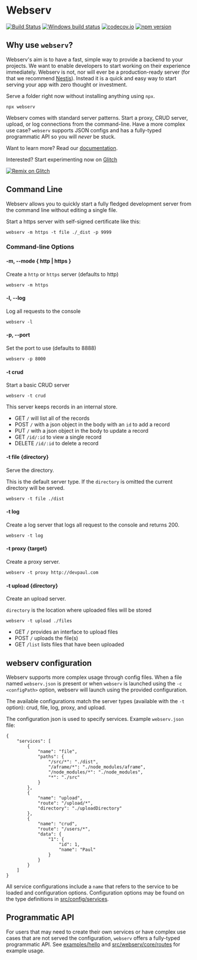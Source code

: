 # Webserv

[![Build Status](https://travis-ci.org/devpaul/webserv.svg?branch=master)](https://travis-ci.org/devpaul/webserv)
[![Windows build status](https://ci.appveyor.com/api/projects/status/pwxbf43ctu05uxn8?svg=true)](https://ci.appveyor.com/project/devpaul/webserv)
[![codecov.io](https://codecov.io/github/devpaul/webserv/coverage.svg?branch=master)](https://codecov.io/github/devpaul/webserv?branch=master)
[![npm version](https://badge.fury.io/js/webserv.svg)](https://badge.fury.io/js/webserv)

## Why use `webserv`?

Webserv's aim is to have a fast, simple way to provide a backend to your projects. We want to enable developers to start working on their experience immediately. Webserv is not, nor will ever be a production-ready server (for that we recommend [Nestjs](https://nestjs.com/)). Instead it is a quick and easy way to start serving your app with zero thought or investment.

Serve a folder right now without installing anything using `npx`.

```
npx webserv
```

Webserv comes with standard server patterns. Start a proxy, CRUD server, upload, or log connections from the command-line. Have a more complex use case? `webserv` supports JSON configs and has a fully-typed programmatic API so you will *never* be stuck.

Want to learn more? Read our [documentation](./docs).

Interested? Start experimenting now on [Glitch](https://glitch.com)

[![Remix on Glitch](https://cdn.glitch.com/2703baf2-b643-4da7-ab91-7ee2a2d00b5b%2Fremix-button.svg)](https://glitch.com/edit/#!/remix/hello-webserv)

## Command Line

Webserv allows you to quickly start a fully fledged development server from the command line without editing a single file.

Start a https server with self-signed certificate like this:

```
webserv -m https -t file ./_dist -p 9999
```

### Command-line Options

#### -m, --mode { http | https }

Create a `http` or `https` server (defaults to http)

```
webserv -m https
```

#### -l, --log

Log all requests to the console

```
webserv -l
```

#### -p, --port

Set the port to use (defaults to 8888)

```
webserv -p 8000
```

#### -t crud

Start a basic CRUD server

```
webserv -t crud
```

This server keeps records in an internal store.

* GET `/` will list all of the records
* POST `/` with a json object in the body with an `id` to add a record
* PUT `/` with a json object in the body to update a record
* GET `/id/:id` to view a single record
* DELETE `/id/:id` to delete a record

#### -t file {directory}

Serve the directory.

This is the default server type. If the `directory` is omitted the current directory will be served.

```
webserv -t file ./dist
```

#### -t log

Create a log server that logs all request to the console and returns 200.

```
webserv -t log
```

#### -t proxy {target}

Create a proxy server.

```
webserv -t proxy http://devpaul.com
```

#### -t upload {directory}

Create an upload server.

`directory` is the location where uploaded files will be stored

```
webserv -t upload ./files
```

* GET `/` provides an interface to upload files
* POST `/` uploads the file(s)
* GET `/list` lists files that have been uploaded

## webserv configuration

Webserv supports more complex usage through config files. When a file named `webserv.json` is present or when `webserv` is launched using the `-c <configPath>` option, webserv will launch using the provided configuration.

The available configurations match the server types (available with the `-t` option): crud, file, log, proxy, and upload.

The configuration json is used to specify services. Example `webserv.json` file:

```
{
	"services": [
		{
			"name": "file",
			"paths": {
				"/src/*": "./dist",
				"/aframe/*": "./node_modules/aframe",
				"/node_modules/*": "./node_modules",
				"*": "./src"
			}
		},
		{
			"name": "upload",
			"route": "/upload/*",
			"directory": "./uploadDirectory"
		},
		{
			"name": "crud",
			"route": "/users/*",
			"data": {
				"1": {
					"id": 1,
					"name": "Paul"
				}
			}
		}
	]
}
```

All service configurations include a `name` that refers to the service to be loaded and configuration options. Configuration options may be found on the type definitions in [src/config/services](https://github.com/devpaul/webserv/tree/master/src/config/services).

## Programmatic API

For users that may need to create their own services or have complex use cases that are not served the configuration, `webserv` offers a fully-typed programmatic API. See [examples/hello](https://github.com/devpaul/webserv/tree/master/src/config/services) and [src/webserv/core/routes](https://github.com/devpaul/webserv/tree/master/src/core/routes) for example usage.
